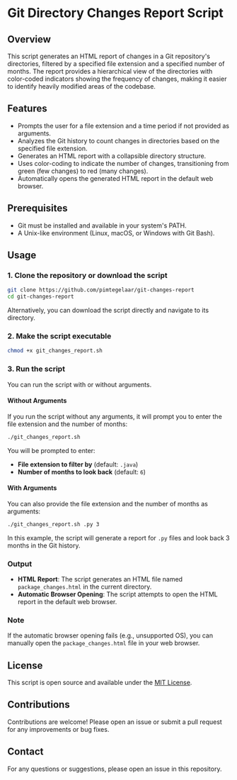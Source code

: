 
# Git Directory Changes Report Script

## Overview

This script generates an HTML report of changes in a Git repository's directories, filtered by a specified file extension and a specified number of months. The report provides a hierarchical view of the directories with color-coded indicators showing the frequency of changes, making it easier to identify heavily modified areas of the codebase.

## Features

- Prompts the user for a file extension and a time period if not provided as arguments.
- Analyzes the Git history to count changes in directories based on the specified file extension.
- Generates an HTML report with a collapsible directory structure.
- Uses color-coding to indicate the number of changes, transitioning from green (few changes) to red (many changes).
- Automatically opens the generated HTML report in the default web browser.

## Prerequisites

- Git must be installed and available in your system's PATH.
- A Unix-like environment (Linux, macOS, or Windows with Git Bash).

## Usage

### 1. Clone the repository or download the script

```bash
git clone https://github.com/pimtegelaar/git-changes-report
cd git-changes-report
```

Alternatively, you can download the script directly and navigate to its directory.

### 2. Make the script executable

```bash
chmod +x git_changes_report.sh
```

### 3. Run the script

You can run the script with or without arguments. 

#### Without Arguments

If you run the script without any arguments, it will prompt you to enter the file extension and the number of months:

```bash
./git_changes_report.sh
```

You will be prompted to enter:

- **File extension to filter by** (default: `.java`)
- **Number of months to look back** (default: `6`)

#### With Arguments

You can also provide the file extension and the number of months as arguments:

```bash
./git_changes_report.sh .py 3
```

In this example, the script will generate a report for `.py` files and look back 3 months in the Git history.

### Output

- **HTML Report**: The script generates an HTML file named `package_changes.html` in the current directory.
- **Automatic Browser Opening**: The script attempts to open the HTML report in the default web browser.

### Note

If the automatic browser opening fails (e.g., unsupported OS), you can manually open the `package_changes.html` file in your web browser.

## License

This script is open source and available under the [MIT License](LICENSE).

## Contributions

Contributions are welcome! Please open an issue or submit a pull request for any improvements or bug fixes.

## Contact

For any questions or suggestions, please open an issue in this repository.

